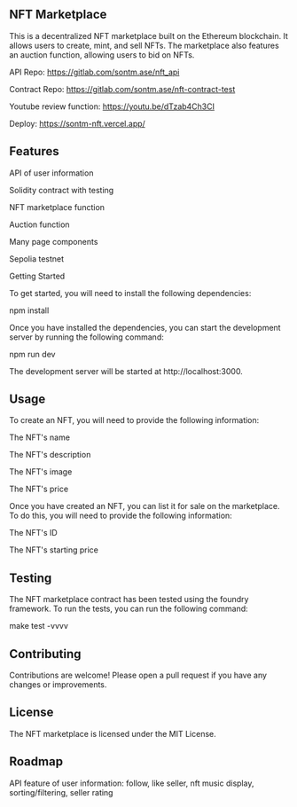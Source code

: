 ## NFT Marketplace

This is a decentralized NFT marketplace built on the Ethereum blockchain. It allows users to create, mint, and sell NFTs. The marketplace also features an auction function, allowing users to bid on NFTs.

API Repo: https://gitlab.com/sontm.ase/nft_api

Contract Repo: https://gitlab.com/sontm.ase/nft-contract-test

Youtube review function: https://youtu.be/dTzab4Ch3CI

Deploy: https://sontm-nft.vercel.app/

## Features

API of user information

Solidity contract with testing

NFT marketplace function

Auction function

Many page components

Sepolia testnet

Getting Started

To get started, you will need to install the following dependencies:

npm install

Once you have installed the dependencies, you can start the development server by running the following command:

npm run dev

The development server will be started at http://localhost:3000.

## Usage

To create an NFT, you will need to provide the following information:

The NFT's name

The NFT's description

The NFT's image

The NFT's price

Once you have created an NFT, you can list it for sale on the marketplace. To do this, you will need to provide the following information:

The NFT's ID

The NFT's starting price

## Testing

The NFT marketplace contract has been tested using the foundry framework. To run the tests, you can run the following command:

make test -vvvv

## Contributing

Contributions are welcome! Please open a pull request if you have any changes or improvements.

## License

The NFT marketplace is licensed under the MIT License.

## Roadmap

API feature of user information: follow, like seller, nft music display, sorting/filtering, seller rating
